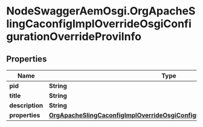 # NodeSwaggerAemOsgi.OrgApacheSlingCaconfigImplOverrideOsgiConfigurationOverrideProviInfo

## Properties

Name | Type | Description | Notes
------------ | ------------- | ------------- | -------------
**pid** | **String** |  | [optional] 
**title** | **String** |  | [optional] 
**description** | **String** |  | [optional] 
**properties** | [**OrgApacheSlingCaconfigImplOverrideOsgiConfigurationOverrideProviProperties**](OrgApacheSlingCaconfigImplOverrideOsgiConfigurationOverrideProviProperties.md) |  | [optional] 


